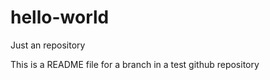 hello-world
===========
Just an repository

This is a README file for a branch in a test github repository
